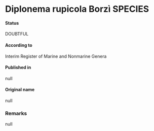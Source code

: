 # Diplonema rupicola Borzì SPECIES

#### Status
DOUBTFUL

#### According to
Interim Register of Marine and Nonmarine Genera

#### Published in
null

#### Original name
null

### Remarks
null